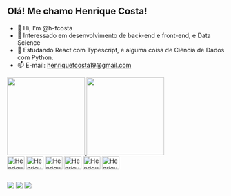 ## Olá! Me chamo Henrique Costa!

- 👋 Hi, I’m @h-fcosta
- 👀 Interessado em desenvolvimento de back-end e front-end, e Data Science
- 🌱 Estudando React com Typescript, e alguma coisa de Ciência de Dados com Python.
- 📫 E-mail: henriquefcosta19@gmail.com

<div>
  <a href="https://github.com/h-fcosta">
  <img height="180em" src="https://github-readme-stats.vercel.app/api?username=h-fcosta&show_icons=true&theme=gotham" />
  <img height="180em" src="https://github-readme-stats.vercel.app/api/top-langs/?username=h-fcosta&hide=php&layout=compact&theme=gotham" />
  </a>
</div>

<div style="display: inline_block">
  <img align="center" alt="Henrique-JS" height="30" width="40" src="https://cdn.jsdelivr.net/gh/devicons/devicon/icons/javascript/javascript-original.svg" /> 
  <img align="center" alt="Henrique-TS" height="30" width="40" src="https://cdn.jsdelivr.net/gh/devicons/devicon/icons/typescript/typescript-original.svg" /> 
  <img align="center" alt="Henrique-Python" height="30" width="40" src="https://cdn.jsdelivr.net/gh/devicons/devicon/icons/python/python-original.svg" /> 
  <img align="center" alt="Henrique-React" height="30" width="40" src="https://cdn.jsdelivr.net/gh/devicons/devicon/icons/react/react-original.svg" /> 
  <img align="center" alt="Henrique-HTML" height="30" width="40" src="https://cdn.jsdelivr.net/gh/devicons/devicon/icons/html5/html5-original.svg" /> 
  <img align="center" alt="Henrique-Jupyter" height="30" width="40" src="https://cdn.jsdelivr.net/gh/devicons/devicon/icons/jupyter/jupyter-original.svg" /> 
</div>

##

<div>
  <a href="mailto:henriquefcosta19@gmail.com" target="_blank"><img src="https://img.shields.io/badge/Gmail-D14836?style=for-the-badge&logo=gmail&logoColor=white"/></a>
  <a href="https://www.linkedin.com/in/henriquefcosta19/" target="_blank"><img src="https://img.shields.io/badge/LinkedIn-0077B5?style=for-the-badge&logo=linkedin&logoColor=white"/></a>
  <a href="https://www.instagram.com/henriquefcosta19/" target="_blank"><img src="https://img.shields.io/badge/Instagram-E4405F?style=for-the-badge&logo=instagram&logoColor=white"/></a>
</div>
